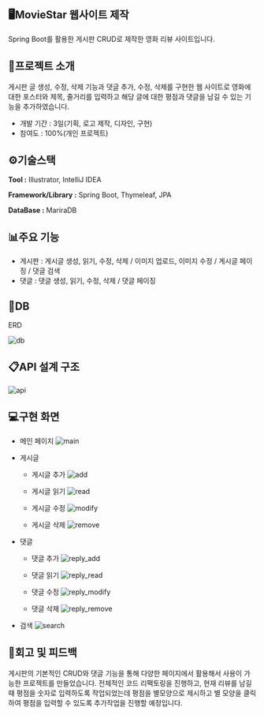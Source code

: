 ## 🖥MovieStar 웹사이트 제작
Spring Boot를 활용한 게시판 CRUD로 제작한 영화 리뷰 사이트입니다.

## 📂프로젝트 소개
게시판 글 생성, 수정, 삭제 기능과 댓글 추가, 수정, 삭제를 구현한 웹 사이트로 
영화에 대한 포스터와 제목, 줄거리를 입력하고 해당 글에 대한 평점과 댓글을 남길 수 있는 기능을 추가하였습니다.
- 개발 기간 : 3일(기획, 로고 제작, 디자인, 구현)
- 참여도 : 100%(개인 프로젝트)

## ⚙기술스택
**Tool :** Illustrator, IntelliJ IDEA

**Framework/Library :** Spring Boot, Thymeleaf, JPA

**DataBase :** MariraDB

## 📊주요 기능
- 게시판 : 게시글 생성, 읽기, 수정, 삭제 / 이미지 업로드, 이미지 수정 / 게시글 페이징 / 댓글 검색
- 댓글 : 댓글 생성, 읽기, 수정, 삭제 / 댓글 페이징

## 🔗DB

ERD

![db](https://github.com/immijins/moviestar_p/blob/main/db.png)

## 📋API 설계 구조
![api](https://github.com/immijins/moviestar_p/blob/main/api.png)

## 💻구현 화면
- 메인 페이지
![main](https://github.com/immijins/moviestar_p/blob/main/main.jpg)

- 게시글
  - 게시글 추가
  ![add](https://github.com/immijins/moviestar_p/blob/main/add.png)
    
  - 게시글 읽기
  ![read](https://github.com/immijins/moviestar_p/blob/main/read.jpg)
 
  - 게시글 수정
  ![modify](https://github.com/immijins/moviestar_p/blob/main/modify.jpg)
 
  - 게시글 삭제
  ![remove](https://github.com/immijins/moviestar_p/blob/main/remove.png)


- 댓글
  - 댓글 추가
  ![reply_add](https://github.com/immijins/moviestar_p/blob/main/reply_add.jpg)
 
  - 댓글 읽기
  ![reply_read](https://github.com/immijins/moviestar_p/blob/main/reply_list.jpg)
 
  - 댓글 수정
  ![reply_modify](https://github.com/immijins/moviestar_p/blob/main/reply_modify.png)
 
  - 댓글 삭제
  ![reply_remove](https://github.com/immijins/moviestar_p/blob/main/reply_remove.png)


- 검색
![search](https://github.com/immijins/moviestar_p/blob/main/search.png)
  

## 📌회고 및 피드백
게시판의 기본적인 CRUD와 댓글 기능을 통해 다양한 페이지에서 활용해서 사용이 가능한 프로젝트를 만들었습니다.
전체적인 코드 리팩토링을 진행하고, 현재 리뷰를 남길 때 평점을 숫자로 입력하도록 작업되었는데 평점을 별모양으로 제시하고 별 모양을 클릭하여 평점을 입력할 수 있도록 추가작업을 진행할 예정입니다.
